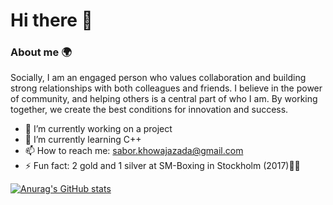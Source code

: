 # Hi there 👋

### About me 🌍
Socially, I am an engaged person who values collaboration and building strong relationships with both colleagues and friends. I believe in the power of community, and helping others is a central part of who I am. By working together, we create the best conditions for innovation and success.

- 🔭 I’m currently working on a project
- 🌱 I’m currently learning C++
- 📫 How to reach me: sabor.khowajazada@gmail.com
- ⚡ Fun fact: 2 gold and 1 silver at SM-Boxing in Stockholm (2017)🥇🥊
  
[![Anurag's GitHub stats](https://github-readme-stats.vercel.app/api?username=SaborKhowajazada)](https://github.com/anuraghazra/github-readme-stats) 

